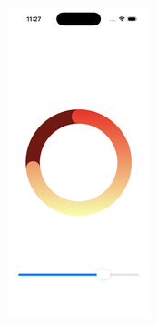 <img src="https://github.com/Maimai10808/RingGraph/blob/main/Simulator%20Screenshot%20-%20iPhone%2016%20Pro%20-%202025-07-14%20at%2023.27.08.png" width="250" height="auto">
